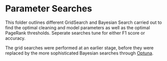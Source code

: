 # Parameter Searches

This folder outlines different GridSearch and Bayesian Search carried out to find the optimal cleaning and model parameters as well as the optimal PageRank thresholds. Seperate searches tune for either F1 score or accuracy.

The grid searches were performed at an earlier stage, before they were replaced by the more sophisticated Bayesian searches through [Optuna](https://optuna.org/).